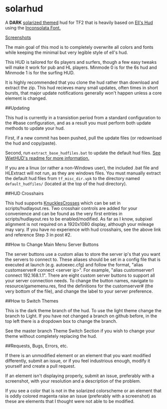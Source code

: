 solarhud
==========

A **DARK** [solarized themed](http://ethanschoonover.com/solarized) hud for TF2 that is heavily based on [Ell's Hud](http://etf2l.org/forum/huds/topic-17955/) using the [Inconsolata Font.](http://www.levien.com/type/myfonts/inconsolata.html)

[Screenshots](http://imgur.com/a/iSr9u)

The main goal of this mod is to completely overwrite all colors and fonts while keeping the minimal but very legible style of ell's hud.

This HUD is tailored for 6s players and surfers, though a few easy tweaks will make it work for pub and HL players.  Minmode 0 is for the 6s hud and Minmode 1 is for the surfing HUD.  

It is highly recommended that you clone the hud rather than download and extract the zip.  This hud recieves many small updates, often times in short bursts, that major update notifications generally won't happen unless a core element is changed. 

##Updating

This hud is currently in a transistion period from a standard configuration to the #base configuration, and as a result you must perform both update methods to update your hud.  

First, if a new commit has been pushed, pull the update files (or redownload the hud and copy/paste).

Second, run `extract_base_hudfiles.bat` to update the default hud files.  [See WietHUD's readme for more information.](https://github.com/Wiethoofd/WietHUD/blob/master/readme.md)

If you are a linux (or rather a non-Windows user), the included .bat file and HLExtract will not run, as they are windows files.  You must manually extract the default hud files from `tf_misc_dir.vpk` to the directory named `default_hudfiles/` (located at the top of the hud directory).

##HUD Crosshairs

This hud supports [KnucklesCrosses](http://www.teamfortress.tv/26790/official-knucklescrosses-release) which can be set in scripts/hudlayout.res.  Two crosshair controls are added for your convenience and can be found as the very first entries in scripts/hudlayout.res to be enabled/modified. As far as I know, subpixel alignment is not required on a 1920x1080 display, although your mileage may vary.  If you have no experience with hud crosshairs, see the above link and reference Step 3 in post #2.     

##How to Change Main Menu Server Buttons

The server buttons use a custom alias to store the server ip's that you want the servers to connect to.  These aliases should be set in a config file that is executed at launch (e.g. autoexec.cfg) and follow the format, "alias customserver# connect \<server ip\>".  For example, "alias customserver1 connect 192.168.1.1".  There are eight custom server buttons to support all your server connection needs.  To change the button names, navigate to resource/gamemenu.res, find the definitions for the customserver# (the very bottom of the file), and change the label to your server preference.

##How to Switch Themes

This is the dark theme branch of the hud.  To use the light theme change the branch to Light.  If you have not changed a branch on github before, in the top left there is a dropdown box to change the branch.

See the master branch Theme Switch Section if you wish to change your theme without completely replacing the hud.

##Requests, Bugs, Errors, etc.

If there is an unmodified element or an element that you want modified differently, submit an issue, or if you feel industrious enough, modify it yourself and create a pull request.

If an element isn't displaying properly, submit an issue, preferably with a screenshot, with your resolution and a description of the problem.

If you see a color that is not in the solarized colorscheme or an element that is oddly colored magenta raise an issue (preferably with a screenshot) as these are elements that I thought were not able to be modified.
